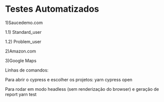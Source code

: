 # Testes Automatizados

1)Saucedemo.com

1.1) Standard_user

1.2) Problem_user

2)Amazon.com

3)Google Maps


Linhas de comandos:

Para abrir o cypress e escolher os projetos:
yarn cypress open 

Para rodar em modo headless (sem renderização do browser) e geração de report
yarn test
